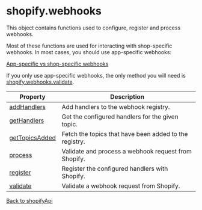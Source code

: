 # shopify.webhooks

This object contains functions used to configure, register and process webhooks.

Most of these functions are used for interacting with shop-specific webhooks. In most cases, you should use app-specific webhooks:

[App-specific vs shop-specific webhooks](https://shopify.dev/docs/apps/build/webhooks/subscribe#app-specific-vs-shop-specific-subscriptions)

If you only use app-specific webhooks, the only method you will need is [shopify.webhooks.validate](./validate.md).

| Property                              | Description                                            | 
| ------------------------------------- | ------------------------------------------------------ |
| [addHandlers](./addHandlers.md)       | Add handlers to the webhook registry.                  |
| [getHandlers](./getHandlers.md)       | Get the configured handlers for the given topic.       |
| [getTopicsAdded](./getTopicsAdded.md) | Fetch the topics that have been added to the registry. |
| [process](./process.md)               | Validate and process a webhook request from Shopify.   |
| [register](./register.md)             | Register the configured handlers with Shopify.         |
| [validate](./validate.md)             | Validate a webhook request from Shopify.              |

[Back to shopifyApi](../shopifyApi.md)
